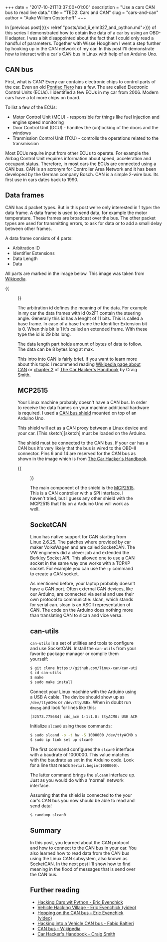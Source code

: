 +++
date = "2017-10-21T13:37:00+01:00"
description = "Use a cars CAN bus to read live data."
title = "TED2: Cars and CAN"
slug = "cars-and-can"
author = "Auke Willem Oosterhoff"
+++

In [previous post]({{< relref "posts/obd_ii_elm327_and_python.md">}}) of this
series I demonstrated how to obtain live data of a car by using an OBD-II
adapter. I was a bit disappointed about the fact that I could only read a
handful of parameters. Together with Wisse Hooghiem I went a step further by
hooking up in the CAN network of my car. In this post I'll demonstrate how to
interact with a car's CAN bus in Linux with help of an Arduino Uno.

## CAN bus

First, what is CAN? Every car contains electronic chips to control parts of the
car. Even an old [Pontiac Fiero][himym] has a few. The are called Electronic
Control Units (ECUs). I identified a few ECUs in my car from
2006. Modern cars have a lot more chips on board.

To list a few of the ECUs:

* Motor Control Unit (MCU) - responsible for things like fuel injection and
  engine speed monitoring
* Door Control Unit (DCU) - handles the (un)locking of the doors and the
  windows
* Tranmission Control Unit (TCU) - controlls the operations related to the transmission

Most ECUs require input from other ECUs to operate. For example the Airbag
Control Unit requires information about speed, acceleration and occupant
status. Therefore, in most cars the ECUs are connected using a CAN bus.
CAN is an acronym for Controller Area Network and it has been developed by the
German company Bosch. CAN is a simple 2-wire bus. Its
first use in cars dates back to 1990.

## Data frames

CAN has 4 packet types. But in this post we're only interested in 1 type: the
data frame. A data frame is used to send data, for example the motor
temperature. These frames are broadcast over the bus. The other packet types
are used for transmitting errors, to ask for data or to add a small delay
between other frames.

A data frame consists of 4 parts:

* Arbitration ID
* Identifier Extensions
* Data Length
* Data

All parts are marked in the image below. This image was taken from
[Wikipedia][wikipedia].

{{<figure src="/img/can_data_frame_layout.png">}}

The arbitration id defines the meaning of the data. For example in my car the
data frames with id 0x2F1 contain the steering angle. Generally this id has a
lenght of 11 bits. This is called a base frame. In case of a base frame the
Identifier Extension bit is 0. When this bit is 1 it's called an extended
frame. With these type the id is 29 bits long.

The data length part holds amount of bytes of data to follow. The data can be 8
bytes long at max.

This intro into CAN is fairly brief. If you want to learn more about this topic
I recommend reading [Wikipedia page about CAN][wikipedia] or [chapter
2][bus-protocols] of [The Car Hacker's Handbook][car-hackers-handbook] by Craig
Smith.

## MCP2515

Your Linux machine probably doesn't have a CAN bus. In order to receive the
data frames on your machine additional hardware is required. I used a [CAN bus
shield][can-bus-shield] mounted on top of an Arduino Uno.

This shield will act as a CAN proxy between a Linux device and your car. [This
sketch][sketch] must be loaded on the Arduino.

The shield must be connected to the CAN bus. If your car has a CAN bus it's
very likely that the bus is wired to the OBD-II connector. Pins 6 and 14 are
reserved for the CAN bus as shown in the image which is from [The Car Hacker's
Handbook][car-hackers-handbook].

{{<figure src="/img/obd-ii-pin-out.jpg">}}

The main component of the shield is the [MCP2515][mcp2515]. This is a
CAN controller with a SPI interface. I haven't tried, but I guess any other
shield with the MCP2515 that fits on a Arduino Uno will work as well.

## SocketCAN

Linux has native support for CAN starting from Linux 2.6.25. The patches where
provided by car maker VolksWagen and are called SocketCAN. The VW engineers did
a clever job and extended the Berkley Socket API. This allowed one to use a CAN
socket in the same way one works with a TCP/IP socket. For example you can use
the `ip` command to create a CAN socket.

As mentioned before, your laptop probably doesn't have a CAN port. Often
external CAN devices, like our Arduino, are connected via serial and use their
own protocol to communictie: slcan, which stands for serial can. slcan is an
ASCII representation of CAN. The code on the Arduino does nothing more than
translating CAN to slcan and vice versa.

## can-utils

`can-utils` is a set of utilities and tools to configure and use SocketCAN.
Install the `can-utils` from your favorite package manager or compile them
yourself:

``` bash
$ git clone https://github.com/linux-can/can-utils
$ cd can-utils
$ make
$ sudo make install
```
Connect your Linux machine with the Arduino using a USB A cable. The device
should show up as `/dev/ttyACMx` or `/dev/ttyUSBx`. When in doubt run `dmesg`
and look for lines like this:

``` bash
[32573.775684] cdc_acm 1-1:1.0: ttyACM0: USB ACM device
```

Initialize `slcan0` using these commands:

``` bash
$ sudo slcand -o -t hw -S 1000000 /dev/ttyACM0 slcan0
$ sudo ip link set up slcan0
```

The first command configures the `slcan0` interface with a baudrate of
1000000. This value matches with the baudrate as set in the Arduino code. Look
for a line that reads `Serial.begin(1000000)`.

The latter command brings the `slcan0` interface up. Just as you would
do with a 'normal' network interface.

Assuming that the shield is connected to the your car's CAN bus you now should
be able to read and send data!

``` bash
$ candump slcan0
```

## Summary

In this post, you learned about the CAN protocol and how to connect to the CAN
bus in your car. You also learned how to read data from the CAN bus using the
Linux CAN subsystem, also known as SocketCAN. In the next post I'll show how
to find meaning in the flood of messages that is send over the CAN bus.

## Further reading

* [Hacking Cars wit Python - Eric Evenchick](https://www.youtube.com/watch?v=3bZNhMcv4Y8)
* [Vehicle Hacking Village - Eric Evenchick (video)](https://www.youtube.com/watch?v=Ym8xFGO0llY)
* [Hopping on the CAN bus - Eric Evenchick (video)](https://www.youtube.com/watch?v=U1yecKUmnFo)
* [Hacking into a Vehicle CAN bus - Fabio Baltieri](https://fabiobaltieri.com/2013/07/23/hacking-into-a-vehicle-can-bus-toyothack-and-socketcan/)
* [CAN bus - Wikipedia][wikipedia]
* [Car Hacker's Handbook - Craig Smith][car-hackers-handbook]

[bus-protocols]: http://opengarages.org/handbook/ebook/#calibre_link-261
[can-bus-shield]: https://www.tinytronics.nl/shop/nl/arduino/shields/can-bus-shield-mcp2515?search=can
[car-hackers-handbook]: http://opengarages.org/handbook/
[himym]: https://johnautry24.files.wordpress.com/2014/02/295320_1252172195447_full.jpg
[mcp2515]: http://www.microchip.com/wwwproducts/en/en010406
[wikipedia]: https://en.wikipedia.org/wiki/CAN_bus
